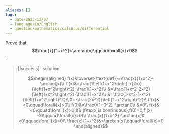 ```yaml
---
aliases: []
tags:
  - date/2023/12/07
  - language/in/English
  - question/mathematics/calculus/differential
---
```


Prove that $$\frac{x}{1+x^2}<\arctan{x}\qquad\forall{x}>0$$.

> [!success]- solution
>
> $$\begin{aligned}
> f(x)&\overset{\text{def}}=\frac{x}{1+x^2}-\arctan{x}\\
> f'(x)&=\frac{1\left(1+x^2\right)-x(2x)}{\left(1+x^2\right)^2}-\frac1{1+x^2}\\
> &=\frac{1+x^2-2x^2}{\left(1+x^2\right)^2}-\frac1{1+x^2}\\
> &=\frac{1-x^2-1-x^2}{\left(1+x^2\right)^2}\\
> &=-\frac{2x^2}{\left(1+x^2\right)^2}\\
> f'(x)&<0\qquad\forall{x}>0\\
> f(0)&=\frac0{1+0^2}-\arctan0\\
> &=0\\
> f(x)&<0\qquad\forall{x}>0 && (f\text{ is continuous},f(0)=0,f'(x)<0\qquad\forall{x}>0)\\
> \frac{x}{1+x^2}-\arctan{x}&<0\qquad\forall{x}>0\\
> \frac{x}{1+x^2}&<\arctan{x}\qquad\forall{x}>0
> \end{aligned}$$
